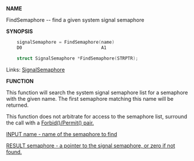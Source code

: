 
**NAME**

FindSemaphore -- find a given system signal semaphore

**SYNOPSIS**

```c
    signalSemaphore = FindSemaphore(name)
    D0                              A1

    struct SignalSemaphore *FindSemaphore(STRPTR);

```
Links: [SignalSemaphore](_0082) 

**FUNCTION**

This function will search the system signal semaphore list for a
semaphore with the given name.  The first semaphore matching this
name will be returned.

This function does not arbitrate for access to the semaphore list,
surround the call with a <a href="../Includes_and_Autodocs_2._guide/node0369.html">Forbid()/Permit() pair.

INPUT
name - name of the semaphore to find

RESULT
semaphore - a pointer to the signal semaphore, or zero if not
found.
